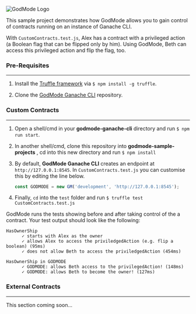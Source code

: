 
![GodMode Logo](https://godmode-public-assets.s3.amazonaws.com/godmode_logo.jpg)

This sample project demonstrates how GodMode allows you to gain control of contracts running on an instance of Ganache CLI.

With `CustomContracts.test.js`, Alex has a contract with a privileged action (a Boolean flag that can be flipped only by him). Using GodMode, Beth can access this privileged action and flip the flag, too.

### Pre-Requisites
---
1. Install the [Truffle framework](https://github.com/trufflesuite/truffle) via `$ npm install -g truffle`.

2. Clone the [GodMode Ganache CLI](https://github.com/xGodMode/godmode-ganache-cli) repository.


### Custom Contracts
---

1. Open a shell/cmd in your **godmode-ganache-cli** directory and run `$ npm run start`.

2. In another shell/cmd, clone this repository into **godmode-sample-projects** , cd into this new directory and run `$ npm install` 

3. By default, **GodMode Ganache CLI** creates an endpoint at `http://127.0.0.1:8545`. In `CustomContracts.test.js` you can customise this by editing the line below. 

   ```js
   const GODMODE = new GM('development', 'http://127.0.0.1:8545');
   ```


4. Finally, `cd` into the `test` folder and run `$ truffle test CustomContracts.test.js`

GodMode runs the tests showing before and after taking control of the a contract. Your test output should look like the following:

    HasOwnerShip
          ✓ starts with Alex as the owner
          ✓ allows Alex to access the priviledgedAction (e.g. flip a boolean) (95ms)
          ✓ does not allow Beth to access the priviledgedAction (454ms)
    
    HasOwnerShip in GODMODE
          ✓ GODMODE: allows Beth access to the privilegedAction! (148ms)
          ✓ GODMODE: allows Beth to become the owner! (127ms)

### External Contracts
---
This section coming soon...
